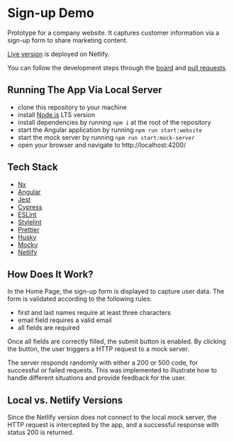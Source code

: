 # Sign-up Demo

Prototype for a company website. It captures customer information via a sign-up form to share marketing content.

[Live version](https://sign-up-angular-demo.netlify.app/) is deployed on Netlify.

You can follow the development steps through the [board](https://github.com/users/raskolnikov-rodion/projects/2/views/1) and [pull requests](https://github.com/raskolnikov-rodion/sign-up-demo/pulls?q=is%3Apr).

## Running The App Via Local Server

- clone this repository to your machine
- install [Node.js](https://nodejs.org/pt-br/download) LTS version
- install dependencies by running `npm i` at the root of the repository
- start the Angular application by running `npm run start:website`
- start the mock server by running `npm run start:mock-server`
- open your browser and navigate to http://localhost:4200/

## Tech Stack

- [Nx](https://nx.dev/)
- [Angular](https://angular.io/)
- [Jest](https://jestjs.io/)
- [Cypress](https://www.cypress.io/)
- [ESLint](https://eslint.org/)
- [Stylelint](https://stylelint.io/)
- [Prettier](https://prettier.io/)
- [Husky](https://typicode.github.io/husky/#/)
- [Mocky](https://www.npmjs.com/package/mocky)
- [Netlify](https://www.netlify.com/)

## How Does It Work?

In the Home Page, the sign-up form is displayed to capture user data. The form is validated according to the following rules:

- first and last names require at least three characters
- email field requires a valid email
- all fields are required

Once all fields are correctly filled, the submit button is enabled. By clicking the button, the user triggers a HTTP request to a mock server.

The server responds randomly with either a 200 or 500 code, for successful or failed requests. This was implemented to illustrate how to handle different situations and provide feedback for the user.

## Local vs. Netlify Versions

Since the Netlify version does not connect to the local mock server, the HTTP request is intercepted by the app, and a successful response with status 200 is returned.
